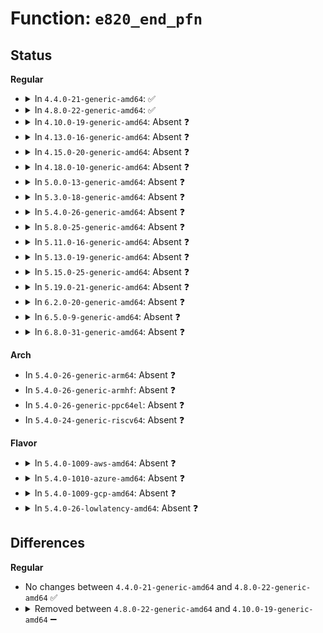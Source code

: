 # Function: <code>e820_end_pfn</code>

## Status
<b>Regular</b>
<ul>
<li>
<details>
<summary>In <code>4.4.0-21-generic-amd64</code>: ✅</summary>

```c
long unsigned int e820_end_pfn(long unsigned int limit_pfn)
```

```json
{
  "name": "e820_end_pfn",
  "collision_type": "Unique Static",
  "inline_type": "No",
  "funcs": [
    {
      "addr": 18446744071594997656,
      "name": "e820_end_pfn",
      "external": false,
      "loc": "arch/x86/kernel/e820.c:757",
      "file": "arch/x86/kernel/e820.c",
      "inline": "seen, unknown",
      "caller_inline": [],
      "caller_func": [
        "arch/x86/kernel/e820.c:e820_end_of_ram_pfn",
        "arch/x86/kernel/e820.c:e820_end_of_low_ram_pfn"
      ]
    }
  ],
  "symbols": [
    {
      "addr": 18446744071594997656,
      "name": "e820_end_pfn",
      "section": ".init.text",
      "bind": "STB_LOCAL",
      "size": 141
    }
  ]
}
```
</details>
</li>
<li>
<details>
<summary>In <code>4.8.0-22-generic-amd64</code>: ✅</summary>

```c
long unsigned int e820_end_pfn(long unsigned int limit_pfn)
```

```json
{
  "name": "e820_end_pfn",
  "collision_type": "Unique Static",
  "inline_type": "No",
  "funcs": [
    {
      "addr": 18446744071595161148,
      "name": "e820_end_pfn",
      "external": false,
      "loc": "arch/x86/kernel/e820.c:757",
      "file": "arch/x86/kernel/e820.c",
      "inline": "seen, unknown",
      "caller_inline": [],
      "caller_func": [
        "arch/x86/kernel/e820.c:e820_end_of_low_ram_pfn",
        "arch/x86/kernel/e820.c:e820_end_of_ram_pfn"
      ]
    }
  ],
  "symbols": [
    {
      "addr": 18446744071595161148,
      "name": "e820_end_pfn",
      "section": ".init.text",
      "bind": "STB_LOCAL",
      "size": 144
    }
  ]
}
```
</details>
</li>
<li>
<details>
<summary>In <code>4.10.0-19-generic-amd64</code>: Absent ❓</summary>

```json
{
  "name": "e820_end_pfn",
  "collision_type": "Unique Static",
  "inline_type": "Selective",
  "funcs": [
    {
      "addr": 18446744071595404331,
      "name": "e820_end_pfn",
      "external": false,
      "loc": "arch/x86/kernel/e820.c:786",
      "file": "arch/x86/kernel/e820.c",
      "inline": "not declared, inlined",
      "caller_inline": [],
      "caller_func": [
        "arch/x86/kernel/e820.c:e820_end_of_low_ram_pfn",
        "arch/x86/kernel/e820.c:e820_end_of_ram_pfn"
      ]
    }
  ],
  "symbols": [
    {
      "addr": 18446744071595404331,
      "name": "e820_end_pfn.constprop.3",
      "section": ".init.text",
      "bind": "STB_LOCAL",
      "size": 127
    }
  ]
}
```
</details>
</li>
<li>
<details>
<summary>In <code>4.13.0-16-generic-amd64</code>: Absent ❓</summary>

```json
{
  "name": "e820_end_pfn",
  "collision_type": "Unique Static",
  "inline_type": "Selective",
  "funcs": [
    {
      "addr": 18446744071596323803,
      "name": "e820_end_pfn",
      "external": false,
      "loc": "arch/x86/kernel/e820.c:783",
      "file": "arch/x86/kernel/e820.c",
      "inline": "not declared, inlined",
      "caller_inline": [],
      "caller_func": [
        "arch/x86/kernel/e820.c:e820__end_of_low_ram_pfn",
        "arch/x86/kernel/e820.c:e820__end_of_ram_pfn"
      ]
    }
  ],
  "symbols": [
    {
      "addr": 18446744071596323803,
      "name": "e820_end_pfn.constprop.3",
      "section": ".init.text",
      "bind": "STB_LOCAL",
      "size": 122
    }
  ]
}
```
</details>
</li>
<li>
<details>
<summary>In <code>4.15.0-20-generic-amd64</code>: Absent ❓</summary>

```json
{
  "name": "e820_end_pfn",
  "collision_type": "Unique Static",
  "inline_type": "Selective",
  "funcs": [
    {
      "addr": 18446744071602641792,
      "name": "e820_end_pfn",
      "external": false,
      "loc": "arch/x86/kernel/e820.c:803",
      "file": "arch/x86/kernel/e820.c",
      "inline": "not declared, inlined",
      "caller_inline": [],
      "caller_func": [
        "arch/x86/kernel/e820.c:e820__end_of_low_ram_pfn",
        "arch/x86/kernel/e820.c:e820__end_of_ram_pfn"
      ]
    }
  ],
  "symbols": [
    {
      "addr": 18446744071602641792,
      "name": "e820_end_pfn.constprop.3",
      "section": ".init.text",
      "bind": "STB_LOCAL",
      "size": 122
    }
  ]
}
```
</details>
</li>
<li>
<details>
<summary>In <code>4.18.0-10-generic-amd64</code>: Absent ❓</summary>

```json
{
  "name": "e820_end_pfn",
  "collision_type": "Unique Static",
  "inline_type": "Selective",
  "funcs": [
    {
      "addr": 18446744071602811480,
      "name": "e820_end_pfn",
      "external": false,
      "loc": "arch/x86/kernel/e820.c:805",
      "file": "arch/x86/kernel/e820.c",
      "inline": "not declared, inlined",
      "caller_inline": [],
      "caller_func": [
        "arch/x86/kernel/e820.c:e820__end_of_low_ram_pfn",
        "arch/x86/kernel/e820.c:e820__end_of_ram_pfn"
      ]
    }
  ],
  "symbols": [
    {
      "addr": 18446744071602811480,
      "name": "e820_end_pfn.constprop.3",
      "section": ".init.text",
      "bind": "STB_LOCAL",
      "size": 121
    }
  ]
}
```
</details>
</li>
<li>
<details>
<summary>In <code>5.0.0-13-generic-amd64</code>: Absent ❓</summary>

```json
{
  "name": "e820_end_pfn",
  "collision_type": "Unique Static",
  "inline_type": "Selective",
  "funcs": [
    {
      "addr": 18446744071604606527,
      "name": "e820_end_pfn",
      "external": false,
      "loc": "arch/x86/kernel/e820.c:804",
      "file": "arch/x86/kernel/e820.c",
      "inline": "not declared, inlined",
      "caller_inline": [],
      "caller_func": [
        "arch/x86/kernel/e820.c:e820__end_of_low_ram_pfn",
        "arch/x86/kernel/e820.c:e820__end_of_ram_pfn"
      ]
    }
  ],
  "symbols": [
    {
      "addr": 18446744071604606527,
      "name": "e820_end_pfn.constprop.3",
      "section": ".init.text",
      "bind": "STB_LOCAL",
      "size": 121
    }
  ]
}
```
</details>
</li>
<li>
<details>
<summary>In <code>5.3.0-18-generic-amd64</code>: Absent ❓</summary>

```json
{
  "name": "e820_end_pfn",
  "collision_type": "Unique Static",
  "inline_type": "Selective",
  "funcs": [
    {
      "addr": 18446744071604702123,
      "name": "e820_end_pfn",
      "external": false,
      "loc": "arch/x86/kernel/e820.c:815",
      "file": "arch/x86/kernel/e820.c",
      "inline": "not declared, inlined",
      "caller_inline": [],
      "caller_func": [
        "arch/x86/kernel/e820.c:e820__end_of_low_ram_pfn",
        "arch/x86/kernel/e820.c:e820__end_of_ram_pfn"
      ]
    }
  ],
  "symbols": [
    {
      "addr": 18446744071604702123,
      "name": "e820_end_pfn.constprop.0",
      "section": ".init.text",
      "bind": "STB_LOCAL",
      "size": 133
    }
  ]
}
```
</details>
</li>
<li>
<details>
<summary>In <code>5.4.0-26-generic-amd64</code>: Absent ❓</summary>

```json
{
  "name": "e820_end_pfn",
  "collision_type": "Unique Static",
  "inline_type": "Selective",
  "funcs": [
    {
      "addr": 18446744071604714511,
      "name": "e820_end_pfn",
      "external": false,
      "loc": "arch/x86/kernel/e820.c:815",
      "file": "arch/x86/kernel/e820.c",
      "inline": "not declared, inlined",
      "caller_inline": [],
      "caller_func": [
        "arch/x86/kernel/e820.c:e820__end_of_low_ram_pfn",
        "arch/x86/kernel/e820.c:e820__end_of_ram_pfn"
      ]
    }
  ],
  "symbols": [
    {
      "addr": 18446744071604714511,
      "name": "e820_end_pfn.constprop.0",
      "section": ".init.text",
      "bind": "STB_LOCAL",
      "size": 133
    }
  ]
}
```
</details>
</li>
<li>
<details>
<summary>In <code>5.8.0-25-generic-amd64</code>: Absent ❓</summary>

```json
{
  "name": "e820_end_pfn",
  "collision_type": "Unique Static",
  "inline_type": "Selective",
  "funcs": [
    {
      "addr": 18446744071609061197,
      "name": "e820_end_pfn",
      "external": false,
      "loc": "arch/x86/kernel/e820.c:816",
      "file": "arch/x86/kernel/e820.c",
      "inline": "not declared, inlined",
      "caller_inline": [],
      "caller_func": [
        "arch/x86/kernel/e820.c:e820__end_of_low_ram_pfn",
        "arch/x86/kernel/e820.c:e820__end_of_ram_pfn"
      ]
    }
  ],
  "symbols": [
    {
      "addr": 18446744071609061197,
      "name": "e820_end_pfn.constprop.0",
      "section": ".init.text",
      "bind": "STB_LOCAL",
      "size": 168
    }
  ]
}
```
</details>
</li>
<li>
<details>
<summary>In <code>5.11.0-16-generic-amd64</code>: Absent ❓</summary>

```json
{
  "name": "e820_end_pfn",
  "collision_type": "Unique Static",
  "inline_type": "Selective",
  "funcs": [
    {
      "addr": 18446744071612124557,
      "name": "e820_end_pfn",
      "external": false,
      "loc": "arch/x86/kernel/e820.c:830",
      "file": "arch/x86/kernel/e820.c",
      "inline": "not declared, inlined",
      "caller_inline": [],
      "caller_func": [
        "arch/x86/kernel/e820.c:e820__end_of_low_ram_pfn",
        "arch/x86/kernel/e820.c:e820__end_of_ram_pfn"
      ]
    }
  ],
  "symbols": [
    {
      "addr": 18446744071612124557,
      "name": "e820_end_pfn.constprop.0",
      "section": ".init.text",
      "bind": "STB_LOCAL",
      "size": 168
    }
  ]
}
```
</details>
</li>
<li>
<details>
<summary>In <code>5.13.0-19-generic-amd64</code>: Absent ❓</summary>

```json
{
  "name": "e820_end_pfn",
  "collision_type": "Unique Static",
  "inline_type": "Selective",
  "funcs": [
    {
      "addr": 18446744071614264481,
      "name": "e820_end_pfn",
      "external": false,
      "loc": "arch/x86/kernel/e820.c:830",
      "file": "arch/x86/kernel/e820.c",
      "inline": "not declared, inlined",
      "caller_inline": [],
      "caller_func": [
        "arch/x86/kernel/e820.c:e820__end_of_low_ram_pfn",
        "arch/x86/kernel/e820.c:e820__end_of_ram_pfn"
      ]
    }
  ],
  "symbols": [
    {
      "addr": 18446744071614264481,
      "name": "e820_end_pfn.constprop.0",
      "section": ".init.text",
      "bind": "STB_LOCAL",
      "size": 165
    }
  ]
}
```
</details>
</li>
<li>
<details>
<summary>In <code>5.15.0-25-generic-amd64</code>: Absent ❓</summary>

```json
{
  "name": "e820_end_pfn",
  "collision_type": "Unique Static",
  "inline_type": "Selective",
  "funcs": [
    {
      "addr": 18446744071615185817,
      "name": "e820_end_pfn",
      "external": false,
      "loc": "arch/x86/kernel/e820.c:830",
      "file": "arch/x86/kernel/e820.c",
      "inline": "not declared, inlined",
      "caller_inline": [],
      "caller_func": [
        "arch/x86/kernel/e820.c:e820__end_of_low_ram_pfn",
        "arch/x86/kernel/e820.c:e820__end_of_ram_pfn"
      ]
    }
  ],
  "symbols": [
    {
      "addr": 18446744071615185817,
      "name": "e820_end_pfn.constprop.0",
      "section": ".init.text",
      "bind": "STB_LOCAL",
      "size": 161
    }
  ]
}
```
</details>
</li>
<li>
<details>
<summary>In <code>5.19.0-21-generic-amd64</code>: Absent ❓</summary>

```json
{
  "name": "e820_end_pfn",
  "collision_type": "Unique Static",
  "inline_type": "Selective",
  "funcs": [
    {
      "addr": 18446744071616952329,
      "name": "e820_end_pfn",
      "external": false,
      "loc": "arch/x86/kernel/e820.c:830",
      "file": "arch/x86/kernel/e820.c",
      "inline": "not declared, inlined",
      "caller_inline": [],
      "caller_func": [
        "arch/x86/kernel/e820.c:e820__end_of_low_ram_pfn",
        "arch/x86/kernel/e820.c:e820__end_of_ram_pfn"
      ]
    }
  ],
  "symbols": [
    {
      "addr": 18446744071616952329,
      "name": "e820_end_pfn.constprop.0",
      "section": ".init.text",
      "bind": "STB_LOCAL",
      "size": 174
    }
  ]
}
```
</details>
</li>
<li>
<details>
<summary>In <code>6.2.0-20-generic-amd64</code>: Absent ❓</summary>

```json
{
  "name": "e820_end_pfn",
  "collision_type": "Unique Static",
  "inline_type": "Selective",
  "funcs": [
    {
      "addr": 18446744071627562640,
      "name": "e820_end_pfn",
      "external": false,
      "loc": "arch/x86/kernel/e820.c:830",
      "file": "arch/x86/kernel/e820.c",
      "inline": "not declared, inlined",
      "caller_inline": [],
      "caller_func": [
        "arch/x86/kernel/e820.c:e820__end_of_low_ram_pfn",
        "arch/x86/kernel/e820.c:e820__end_of_ram_pfn",
        "arch/x86/kernel/e820.c:e820__end_of_ram_pfn"
      ]
    }
  ],
  "symbols": [
    {
      "addr": 18446744071627562640,
      "name": "e820_end_pfn.constprop.0",
      "section": ".init.text",
      "bind": "STB_LOCAL",
      "size": 201
    }
  ]
}
```
</details>
</li>
<li>
<details>
<summary>In <code>6.5.0-9-generic-amd64</code>: Absent ❓</summary>

```json
{
  "name": "e820_end_pfn",
  "collision_type": "Unique Static",
  "inline_type": "Selective",
  "funcs": [
    {
      "addr": 18446744071619312016,
      "name": "e820_end_pfn",
      "external": false,
      "loc": "arch/x86/kernel/e820.c:830",
      "file": "arch/x86/kernel/e820.c",
      "inline": "not declared, inlined",
      "caller_inline": [],
      "caller_func": [
        "arch/x86/kernel/e820.c:e820__end_of_low_ram_pfn",
        "arch/x86/kernel/e820.c:e820__end_of_ram_pfn",
        "arch/x86/kernel/e820.c:e820__end_of_ram_pfn"
      ]
    }
  ],
  "symbols": [
    {
      "addr": 18446744071619312016,
      "name": "e820_end_pfn.constprop.0",
      "section": ".init.text",
      "bind": "STB_LOCAL",
      "size": 255
    }
  ]
}
```
</details>
</li>
<li>
<details>
<summary>In <code>6.8.0-31-generic-amd64</code>: Absent ❓</summary>

```json
{
  "name": "e820_end_pfn",
  "collision_type": "Unique Static",
  "inline_type": "Selective",
  "funcs": [
    {
      "addr": 18446744071621605136,
      "name": "e820_end_pfn",
      "external": false,
      "loc": "arch/x86/kernel/e820.c:830",
      "file": "arch/x86/kernel/e820.c",
      "inline": "not declared, inlined",
      "caller_inline": [],
      "caller_func": [
        "arch/x86/kernel/e820.c:e820__end_of_low_ram_pfn",
        "arch/x86/kernel/e820.c:e820__end_of_ram_pfn",
        "arch/x86/kernel/e820.c:e820__end_of_ram_pfn"
      ]
    }
  ],
  "symbols": [
    {
      "addr": 18446744071621605136,
      "name": "e820_end_pfn.constprop.0",
      "section": ".init.text",
      "bind": "STB_LOCAL",
      "size": 255
    }
  ]
}
```
</details>
</li>
</ul>
<b>Arch</b>
<ul>
<li>
In <code>5.4.0-26-generic-arm64</code>: Absent ❓
</li>
<li>
In <code>5.4.0-26-generic-armhf</code>: Absent ❓
</li>
<li>
In <code>5.4.0-26-generic-ppc64el</code>: Absent ❓
</li>
<li>
In <code>5.4.0-24-generic-riscv64</code>: Absent ❓
</li>
</ul>
<b>Flavor</b>
<ul>
<li>
<details>
<summary>In <code>5.4.0-1009-aws-amd64</code>: Absent ❓</summary>

```json
{
  "name": "e820_end_pfn",
  "collision_type": "Unique Static",
  "inline_type": "Selective",
  "funcs": [
    {
      "addr": 18446744071604640801,
      "name": "e820_end_pfn",
      "external": false,
      "loc": "arch/x86/kernel/e820.c:815",
      "file": "arch/x86/kernel/e820.c",
      "inline": "not declared, inlined",
      "caller_inline": [],
      "caller_func": [
        "arch/x86/kernel/e820.c:e820__end_of_low_ram_pfn",
        "arch/x86/kernel/e820.c:e820__end_of_ram_pfn"
      ]
    }
  ],
  "symbols": [
    {
      "addr": 18446744071604640801,
      "name": "e820_end_pfn.constprop.0",
      "section": ".init.text",
      "bind": "STB_LOCAL",
      "size": 133
    }
  ]
}
```
</details>
</li>
<li>
<details>
<summary>In <code>5.4.0-1010-azure-amd64</code>: Absent ❓</summary>

```json
{
  "name": "e820_end_pfn",
  "collision_type": "Unique Static",
  "inline_type": "Selective",
  "funcs": [
    {
      "addr": 18446744071604608735,
      "name": "e820_end_pfn",
      "external": false,
      "loc": "arch/x86/kernel/e820.c:815",
      "file": "arch/x86/kernel/e820.c",
      "inline": "not declared, inlined",
      "caller_inline": [],
      "caller_func": [
        "arch/x86/kernel/e820.c:e820__end_of_low_ram_pfn",
        "arch/x86/kernel/e820.c:e820__end_of_ram_pfn"
      ]
    }
  ],
  "symbols": [
    {
      "addr": 18446744071604608735,
      "name": "e820_end_pfn.constprop.0",
      "section": ".init.text",
      "bind": "STB_LOCAL",
      "size": 133
    }
  ]
}
```
</details>
</li>
<li>
<details>
<summary>In <code>5.4.0-1009-gcp-amd64</code>: Absent ❓</summary>

```json
{
  "name": "e820_end_pfn",
  "collision_type": "Unique Static",
  "inline_type": "Selective",
  "funcs": [
    {
      "addr": 18446744071604718593,
      "name": "e820_end_pfn",
      "external": false,
      "loc": "arch/x86/kernel/e820.c:815",
      "file": "arch/x86/kernel/e820.c",
      "inline": "not declared, inlined",
      "caller_inline": [],
      "caller_func": [
        "arch/x86/kernel/e820.c:e820__end_of_low_ram_pfn",
        "arch/x86/kernel/e820.c:e820__end_of_ram_pfn"
      ]
    }
  ],
  "symbols": [
    {
      "addr": 18446744071604718593,
      "name": "e820_end_pfn.constprop.0",
      "section": ".init.text",
      "bind": "STB_LOCAL",
      "size": 133
    }
  ]
}
```
</details>
</li>
<li>
<details>
<summary>In <code>5.4.0-26-lowlatency-amd64</code>: Absent ❓</summary>

```json
{
  "name": "e820_end_pfn",
  "collision_type": "Unique Static",
  "inline_type": "Selective",
  "funcs": [
    {
      "addr": 18446744071604718623,
      "name": "e820_end_pfn",
      "external": false,
      "loc": "arch/x86/kernel/e820.c:815",
      "file": "arch/x86/kernel/e820.c",
      "inline": "not declared, inlined",
      "caller_inline": [],
      "caller_func": [
        "arch/x86/kernel/e820.c:e820__end_of_low_ram_pfn",
        "arch/x86/kernel/e820.c:e820__end_of_ram_pfn"
      ]
    }
  ],
  "symbols": [
    {
      "addr": 18446744071604718623,
      "name": "e820_end_pfn.constprop.0",
      "section": ".init.text",
      "bind": "STB_LOCAL",
      "size": 133
    }
  ]
}
```
</details>
</li>
</ul>

## Differences
<b>Regular</b>
<ul>
<li>
No changes between <code>4.4.0-21-generic-amd64</code> and <code>4.8.0-22-generic-amd64</code> ✅
</li>
<li>
<details>
<summary>Removed between <code>4.8.0-22-generic-amd64</code> and <code>4.10.0-19-generic-amd64</code> ➖</summary>

```c
long unsigned int e820_end_pfn(long unsigned int limit_pfn)
```
</details>
</li>
</ul>
